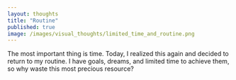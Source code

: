 ```yaml
---
layout: thoughts
title: "Routine"
published: true
image: /images/visual_thoughts/limited_time_and_routine.png
---
```


The most important thing is time. Today, I realized this again and decided to return to my routine. I have goals, dreams, and limited time to achieve them, so why waste this most precious resource?